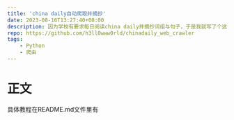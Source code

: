 ```yaml
---
title: 'china daily自动爬取并摘抄'
date: 2023-08-16T13:27:40+08:00
description: 因为学校有要求每日阅读china daily并摘抄词组与句子，于是我就写了个这么玩意，可以~偷懒~节省宝贵的时间
repo: https://github.com/h3ll0www0rld/chinadaily_web_crawler
tags:
    - Python
    - 爬虫
---
```

# 正文
具体教程在README.md文件里有